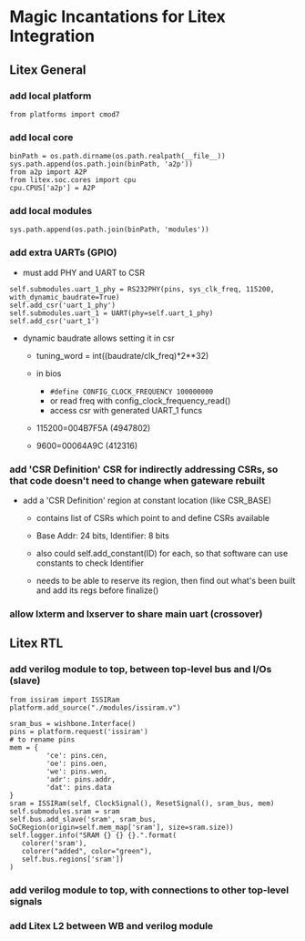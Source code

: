 # Magic Incantations for Litex Integration

## Litex General

### add local platform

```
from platforms import cmod7
```

### add local core

```
binPath = os.path.dirname(os.path.realpath(__file__))
sys.path.append(os.path.join(binPath, 'a2p'))
from a2p import A2P
from litex.soc.cores import cpu
cpu.CPUS['a2p'] = A2P
```

### add local modules

```
sys.path.append(os.path.join(binPath, 'modules'))
```

### add extra UARTs (GPIO)

* must add PHY and UART to CSR

```
self.submodules.uart_1_phy = RS232PHY(pins, sys_clk_freq, 115200, with_dynamic_baudrate=True)
self.add_csr('uart_1_phy')
self.submodules.uart_1 = UART(phy=self.uart_1_phy)
self.add_csr('uart_1')
```

* dynamic baudrate allows setting it in csr

   * tuning_word = int((baudrate/clk_freq)*2**32)
   * in bios
      * ```#define CONFIG_CLOCK_FREQUENCY 100000000```
      * or read freq with config_clock_frequency_read()
      * access csr with generated UART_1 funcs

   * 115200=004B7F5A (4947802)
   *   9600=00064A9C (412316)

### add 'CSR Definition' CSR for indirectly addressing CSRs, so that code doesn't need to change when gateware rebuilt

* add a 'CSR Definition' region at constant location (like CSR_BASE)

   * contains list of CSRs which point to and define CSRs available

   * Base Addr: 24 bits, Identifier: 8 bits

   * also could self.add_constant(ID) for each, so that software can use constants to check Identifier

   * needs to be able to reserve its region, then find out what's been built and add its regs before finalize()

### allow lxterm and lxserver to share main uart (crossover)


## Litex RTL

### add verilog module to top, between top-level bus and I/Os (slave)

```
from issiram import ISSIRam
platform.add_source("./modules/issiram.v")

sram_bus = wishbone.Interface()
pins = platform.request('issiram')
# to rename pins
mem = {
         'ce': pins.cen,
         'oe': pins.oen,
         'we': pins.wen,
         'adr': pins.addr,
         'dat': pins.data
}
sram = ISSIRam(self, ClockSignal(), ResetSignal(), sram_bus, mem)
self.submodules.sram = sram
self.bus.add_slave('sram', sram_bus, SoCRegion(origin=self.mem_map['sram'], size=sram.size))
self.logger.info("SRAM {} {} {}.".format(
   colorer('sram'),
   colorer("added", color="green"),
   self.bus.regions['sram'])
)
```

### add verilog module to top, with connections to other top-level signals


### add Litex L2 between WB and verilog module



